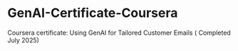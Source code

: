 # GenAI-Certificate-Coursera
Coursera certificate: Using GenAI for Tailored Customer Emails ( Completed July 2025)
